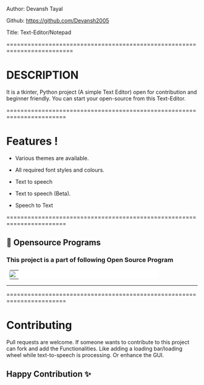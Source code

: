 Author: Devansh Tayal

Github: https://github.com/Devansh2005

Title: Text-Editor/Notepad

=========================================================================

# DESCRIPTION

It is a tkinter, Python project (A simple Text Editor) open for contribution and beginner friendly.
You can start your open-source from this Text-Editor.

=======================================================================

# Features !

- Various themes are available.
- All required font styles and colours.

- Text to speech
- Text to speech (Beta).
- Speech to Text

=======================================================================

## 📌 Opensource Programs

### This project is a part of following Open Source Program

<table style="width:80%;background-color:white;border-radius:30px;">
    <tr>
  <td>
<center>
  <a href="https://letsgrowmore.in/projects/"><img src="https://letsgrowmore.in/wp-content/uploads/2021/05/cropped-growmore-removebg-preview.png"></img></a>
  </center>
  </td>
  </tr>
</table>
    <hr>

=======================================================================

# Contributing
Pull requests are welcome. If someone wants to contribute to this project can fork and add the Functionalities. Like adding a loading bar/loading wheel while text-to-speech is processing. Or enhance the GUI.

## Happy Contribution ✨


